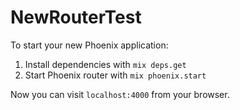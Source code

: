 # NewRouterTest

To start your new Phoenix application:

1. Install dependencies with `mix deps.get`
2. Start Phoenix router with `mix phoenix.start`

Now you can visit `localhost:4000` from your browser.
